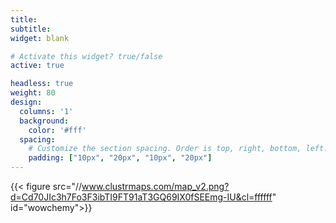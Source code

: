 ```yaml
---
title:
subtitle:
widget: blank

# Activate this widget? true/false
active: true

headless: true
weight: 80
design:
  columns: '1'
  background:
    color: '#fff'
  spacing:
    # Customize the section spacing. Order is top, right, bottom, left.
    padding: ["10px", "20px", "10px", "20px"]
---
```

{{< figure src="//www.clustrmaps.com/map_v2.png?d=Cd70JIc3h7Fo3F3ibTI9FT91aT3GQ69IX0fSEEmg-IU&cl=ffffff" id="wowchemy">}}

